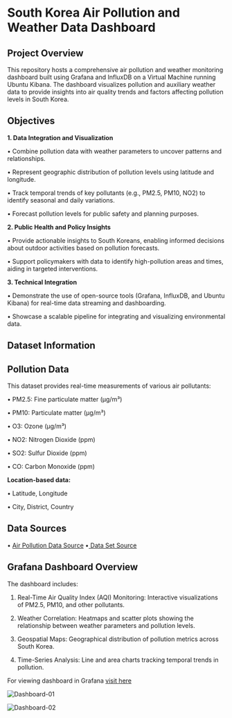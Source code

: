 # South Korea Air Pollution and Weather Data Dashboard

## Project Overview

This repository hosts a comprehensive air pollution and weather monitoring dashboard built using Grafana and InfluxDB on a Virtual Machine running Ubuntu Kibana. The dashboard visualizes pollution and auxiliary weather data to provide insights into air quality trends and factors affecting pollution levels in South Korea.

## Objectives

**1. Data Integration and Visualization**

•	Combine pollution data with weather parameters to uncover patterns and relationships.

•	Represent geographic distribution of pollution levels using latitude and longitude.

•	Track temporal trends of key pollutants (e.g., PM2.5, PM10, NO2) to identify seasonal and daily variations.

•	Forecast pollution levels for public safety and planning purposes.

**2.	Public Health and Policy Insights**

•	Provide actionable insights to South Koreans, enabling informed decisions about outdoor activities based on pollution forecasts.

•	Support policymakers with data to identify high-pollution areas and times, aiding in targeted interventions.

**3.	Technical Integration**

•	Demonstrate the use of open-source tools (Grafana, InfluxDB, and Ubuntu Kibana) for real-time data streaming and dashboarding.

•	Showcase a scalable pipeline for integrating and visualizing environmental data.

## Dataset Information

## Pollution Data

This dataset provides real-time measurements of various air pollutants:

•	PM2.5: Fine particulate matter (µg/m³)

•	PM10: Particulate matter (µg/m³)

•	O3: Ozone (µg/m³)

•	NO2: Nitrogen Dioxide (ppm)

•	SO2: Sulfur Dioxide (ppm)

•	CO: Carbon Monoxide (ppm)

**Location-based data:**

•	Latitude, Longitude

•	City, District, Country


## Data Sources

•	[Air Pollution Data Source](https://www.airkorea.or.kr/web/)
•[	Data Set Source](https://www.kaggle.com/datasets/calebreigada/south-korean-pollution)

## Grafana Dashboard Overview

The dashboard includes:

1.	Real-Time Air Quality Index (AQI) Monitoring: Interactive visualizations of PM2.5, PM10, and other pollutants.
	
2.	Weather Correlation: Heatmaps and scatter plots showing the relationship between weather parameters and pollution levels.
	
3.	Geospatial Maps: Geographical distribution of pollution metrics across South Korea.
	
4.	Time-Series Analysis: Line and area charts tracking temporal trends in pollution.

For viewing dashboard in Grafana [visit here](http://localhost:3000/d/dca8a887-e6a2-4af8-bb98-a34198fda911/south-korea-air-quality-tracker?orgId=1&from=1732431390722&to=1732483978626)

![Dashboard-01](https://github.com/user-attachments/assets/67499b74-cd57-4444-908e-2666433c44bc)


![Dashboard-02](https://github.com/user-attachments/assets/657c516c-79a3-4c9d-b8f6-1b3257484a94)


